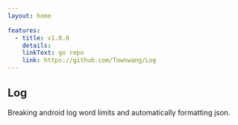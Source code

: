 ```yaml
---
layout: home

features:
  - title: v1.0.0
    details:
    linkText: go repo
    link: https://github.com/Townwang/Log
---
```

## Log <Badge type="tip" text="lib" />

Breaking android log word limits and automatically formatting json.
